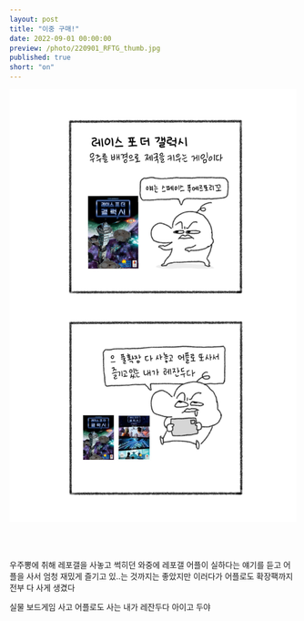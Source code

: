 ```yaml
---
layout: post
title: "이중 구매!"
date: 2022-09-01 00:00:00
preview: /photo/220901_RFTG_thumb.jpg
published: true
short: "on"
---
```


<img src="/photo/220901_RFTG.jpg" width="1000">

<br/><br/>

우주뽕에 취해 레포갤을 사놓고 썩히던 와중에
레포갤 어플이 실하다는 얘기를 듣고 어플을 사서 엄청 재밌게 즐기고 있..는 것까지는 좋았지만
이러다가 어플로도 확장팩까지 전부 다 사게 생겼다

실물 보드게임 사고 어플로도 사는 내가 레잔두다 아이고 두야
